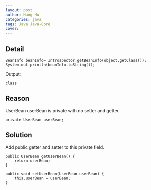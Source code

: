 ```yaml
---
layout: post
author: Hang Hu
categories: java
tags: Java Java-Core 
cover: 
---
```


## Detail

```
BeanInfo beanInfo= Introspector.getBeanInfo(object.getClass());
System.out.println(beanInfo.toString());
```
Output:
```
class
```
## Reason

UserBean userBean is private with no setter and getter.
```
private UserBean userBean;
```
## Solution

Add public getter and setter to this private field.
```
public UserBean getUserBean() {
    return userBean;
}

public void setUserBean(UserBean userBean) {
    this.userBean = userBean;
}
```
